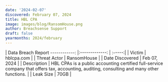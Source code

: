 ```yaml
---
date: '2024-02-07'
discovered: February 07, 2024
title: HBL CPA
image: images/blog/RansomHouse.png
author: Breachsense Support
draft: false
yearmonths: 2024/february
---
```



| Data Breach Report
------------:     |:-------------:    | :-----:|
| Victim      | hblcpa.com      | 
| Threat Actor      | RansomHouse      | 
| Date Discovered      | Feb 07, 2024      | 
| Description      | HBL CPAs is a public accounting certified full-service company that offers tax, accounting, auditing, consulting and many other functions.      | 
| Leak Size      | 70GB      | 

